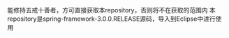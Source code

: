 能修持五戒十善者，方可直接获取本repository，否则将不在获取的范围内
本repository是spring-framework-3.0.0.RELEASE源码，导入到Eclipse中进行使用
